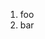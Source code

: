 ﻿<properties
	pageTitle="Task Runners"
	description="bla bla bla"
	slug="task-runners"
	order="500"
	keywords="css, html, javascript"
/>

1. foo
2. bar
